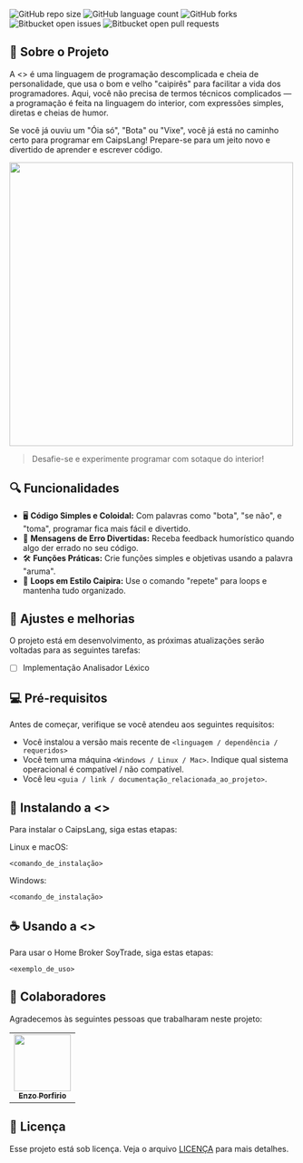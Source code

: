 ![GitHub repo size](https://img.shields.io/github/repo-size/enzzopp/projeto-compiladores?style=for-the-badge)
![GitHub language count](https://img.shields.io/github/languages/count/enzzopp/projeto-compiladores?style=for-the-badge)
![GitHub forks](https://img.shields.io/github/forks/enzzopp/projeto-compiladores?style=for-the-badge)
![Bitbucket open issues](https://img.shields.io/bitbucket/issues/enzzopp/projeto-compiladores?style=for-the-badge)
![Bitbucket open pull requests](https://img.shields.io/bitbucket/pr-raw/enzzopp/projeto-compiladores?style=for-the-badge)

## 📜 Sobre o Projeto

A <> é uma linguagem de programação descomplicada e cheia de personalidade, que usa o bom e velho "caipirês" para facilitar a vida dos programadores. Aqui, você não precisa de termos técnicos complicados — a programação é feita na linguagem do interior, com expressões simples, diretas e cheias de humor.

Se você já ouviu um "Óia só", "Bota" ou "Vixe", você já está no caminho certo para programar em CaipsLang! Prepare-se para um jeito novo e divertido de aprender e escrever código.

<img src="" width="500"></img>

> Desafie-se e experimente programar com sotaque do interior!

## 🔍 Funcionalidades

- 🖥️ **Código Simples e Coloidal:** Com palavras como "bota", "se não", e "toma", programar fica mais fácil e divertido.
- 🎉 **Mensagens de Erro Divertidas:** Receba feedback humorístico quando algo der errado no seu código.
- 🛠️ **Funções Práticas:** Crie funções simples e objetivas usando a palavra "aruma".
- 🔁 **Loops em Estilo Caipira:** Use o comando "repete" para loops e mantenha tudo organizado.

## 📌 Ajustes e melhorias

O projeto está em desenvolvimento, as próximas atualizações serão voltadas para as seguintes tarefas:

- [ ] Implementação Analisador Léxico

## 💻 Pré-requisitos

Antes de começar, verifique se você atendeu aos seguintes requisitos:

- Você instalou a versão mais recente de `<linguagem / dependência / requeridos>`
- Você tem uma máquina `<Windows / Linux / Mac>`. Indique qual sistema operacional é compatível / não compatível.
- Você leu `<guia / link / documentação_relacionada_ao_projeto>`.

## 🚀 Instalando a <>

Para instalar o CaipsLang, siga estas etapas:

Linux e macOS:

```
<comando_de_instalação>
```

Windows:

```
<comando_de_instalação>
```

## ☕ Usando a <>

Para usar o Home Broker SoyTrade, siga estas etapas:

```
<exemplo_de_uso>
```

## 🤝 Colaboradores

Agradecemos às seguintes pessoas que trabalharam neste projeto:

<table>
  <tr>
    <td align="center">
      <a href="https://github.com/enzzopp">
        <img src="https://avatars.githubusercontent.com/u/91479667?v=4" width="100px;"/><br>
        <sub>
          <b>Enzo Porfirio</b>
        </sub>
      </a>
    </td>
  </tr>
</table>

## 📝 Licença

Esse projeto está sob licença. Veja o arquivo [LICENÇA](LICENSE.md) para mais detalhes.
